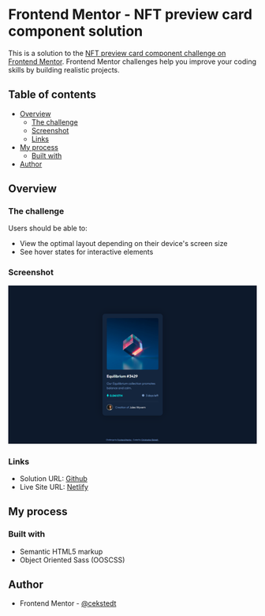 # Frontend Mentor - NFT preview card component solution

This is a solution to the [NFT preview card component challenge on Frontend Mentor](https://www.frontendmentor.io/challenges/nft-preview-card-component-SbdUL_w0U). Frontend Mentor challenges help you improve your coding skills by building realistic projects.

## Table of contents

- [Overview](#overview)
  - [The challenge](#the-challenge)
  - [Screenshot](#screenshot)
  - [Links](#links)
- [My process](#my-process)
  - [Built with](#built-with)
- [Author](#author)

## Overview

### The challenge

Users should be able to:

- View the optimal layout depending on their device's screen size
- See hover states for interactive elements

### Screenshot

![Desktop](./design/desktop-screenshot.png)

### Links

- Solution URL: [Github](https://github.com/cekstedt/FEM-NFT-Preview-Card-Component)
- Live Site URL: [Netlify](https://shimmering-elf-1f58ca.netlify.app/)

## My process

### Built with

- Semantic HTML5 markup
- Object Oriented Sass (OOSCSS)

## Author

- Frontend Mentor - [@cekstedt](https://www.frontendmentor.io/profile/cekstedt)
